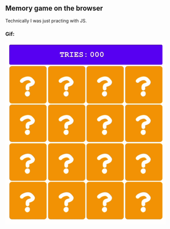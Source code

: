 ## Memory game on the browser

Technically I was just practing with JS.

### Gif:

![preview img](preview/memo.gif)
